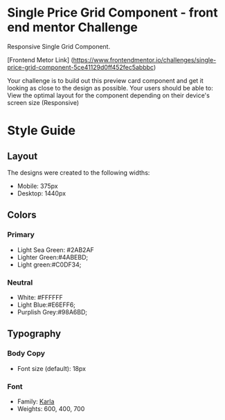 # Single Price Grid Component - front end mentor Challenge

Responsive Single Grid Component.

[Frontend Metor Link] (https://www.frontendmentor.io/challenges/single-price-grid-component-5ce41129d0ff452fec5abbbc)

Your challenge is to build out this preview card component and get it looking as close to the design as possible. Your users should be able to: View the optimal layout for the component depending on their device's screen size (Responsive)

# Style Guide

## Layout

The designs were created to the following widths:

- Mobile: 375px
- Desktop: 1440px

## Colors

### Primary

- Light Sea Green: #2AB2AF
- Lighter Green:#4ABEBD;
- Light green:#C0DF34;

### Neutral

- White: #FFFFFF
- Light Blue:#E6EFF6;
- Purplish Grey:#98A6BD;

## Typography

### Body Copy

- Font size (default): 18px

### Font

- Family: [Karla](https://fonts.google.com/specimen/Karla?query=Karla)
- Weights: 600, 400, 700 

